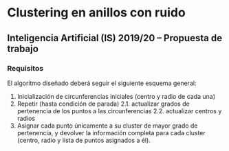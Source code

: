 # Clustering en anillos con ruido
## Inteligencia Artificial (IS) 2019/20 – Propuesta de trabajo

### Requisitos 

El algoritmo diseñado deberá seguir el siguiente esquema general:
1. Inicialización de circunferencias iniciales (centro y radio de cada una)
2. Repetir (hasta condición de parada)
2.1. actualizar grados de pertenencia de los puntos a las circunferencias
2.2. actualizar centros y radios
3. Asignar cada punto únicamente a su cluster de mayor grado de pertenencia, y devolver la información completa para cada cluster (centro, radio y lista de puntos asignados a él).
